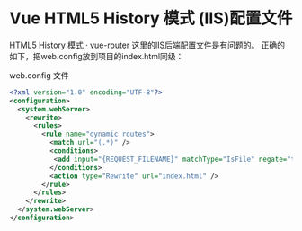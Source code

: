 # Vue HTML5 History 模式 (IIS)配置文件

[HTML5 History 模式 · vue-router](https://router.vuejs.org/zh-cn/essentials/history-mode.html) 这里的IIS后端配置文件是有问题的。
正确的如下，把web.config放到项目的index.html同级：

web.config 文件
```xml
<?xml version="1.0" encoding="UTF-8"?>
<configuration>
  <system.webServer>
    <rewrite>
      <rules>
        <rule name="dynamic routes">
          <match url="(.*)" />
          <conditions>
           <add input="{REQUEST_FILENAME}" matchType="IsFile" negate="true" />
          </conditions>
          <action type="Rewrite" url="index.html" />
        </rule>
      </rules>
    </rewrite>
  </system.webServer>
</configuration>
```